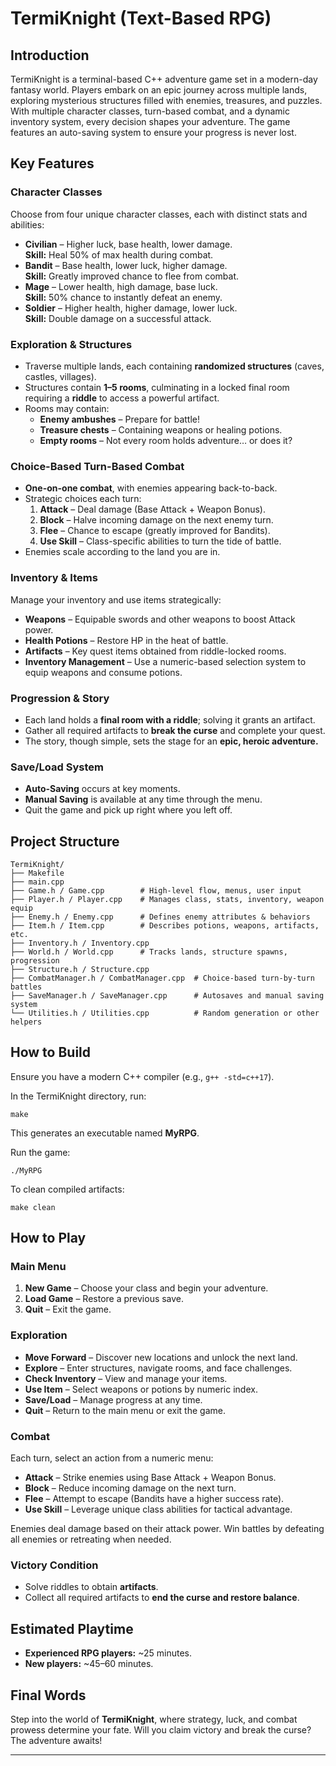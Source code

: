# TermiKnight (Text-Based RPG)

## Introduction

TermiKnight is a terminal-based C++ adventure game set in a modern-day fantasy world. Players embark on an epic journey across multiple lands, exploring mysterious structures filled with enemies, treasures, and puzzles. With multiple character classes, turn-based combat, and a dynamic inventory system, every decision shapes your adventure. The game features an auto-saving system to ensure your progress is never lost.

## Key Features

### Character Classes

Choose from four unique character classes, each with distinct stats and abilities:

- **Civilian** – Higher luck, base health, lower damage.  
  **Skill:** Heal 50% of max health during combat.
- **Bandit** – Base health, lower luck, higher damage.  
  **Skill:** Greatly improved chance to flee from combat.
- **Mage** – Lower health, high damage, base luck.  
  **Skill:** 50% chance to instantly defeat an enemy.
- **Soldier** – Higher health, higher damage, lower luck.  
  **Skill:** Double damage on a successful attack.

### Exploration & Structures

- Traverse multiple lands, each containing **randomized structures** (caves, castles, villages).
- Structures contain **1–5 rooms**, culminating in a locked final room requiring a **riddle** to access a powerful artifact.
- Rooms may contain:
  - **Enemy ambushes** – Prepare for battle!
  - **Treasure chests** – Containing weapons or healing potions.
  - **Empty rooms** – Not every room holds adventure… or does it?

### Choice-Based Turn-Based Combat

- **One-on-one combat**, with enemies appearing back-to-back.
- Strategic choices each turn:
  1. **Attack** – Deal damage (Base Attack + Weapon Bonus).
  2. **Block** – Halve incoming damage on the next enemy turn.
  3. **Flee** – Chance to escape (greatly improved for Bandits).
  4. **Use Skill** – Class-specific abilities to turn the tide of battle.
- Enemies scale according to the land you are in.

### Inventory & Items

Manage your inventory and use items strategically:
- **Weapons** – Equipable swords and other weapons to boost Attack power.
- **Health Potions** – Restore HP in the heat of battle.
- **Artifacts** – Key quest items obtained from riddle-locked rooms.
- **Inventory Management** – Use a numeric-based selection system to equip weapons and consume potions.

### Progression & Story

- Each land holds a **final room with a riddle**; solving it grants an artifact.
- Gather all required artifacts to **break the curse** and complete your quest.
- The story, though simple, sets the stage for an **epic, heroic adventure.**

### Save/Load System

- **Auto-Saving** occurs at key moments.
- **Manual Saving** is available at any time through the menu.
- Quit the game and pick up right where you left off.

## Project Structure

```
TermiKnight/
├── Makefile
├── main.cpp
├── Game.h / Game.cpp        # High-level flow, menus, user input
├── Player.h / Player.cpp    # Manages class, stats, inventory, weapon equip
├── Enemy.h / Enemy.cpp      # Defines enemy attributes & behaviors
├── Item.h / Item.cpp        # Describes potions, weapons, artifacts, etc.
├── Inventory.h / Inventory.cpp
├── World.h / World.cpp      # Tracks lands, structure spawns, progression
├── Structure.h / Structure.cpp
├── CombatManager.h / CombatManager.cpp  # Choice-based turn-by-turn battles
├── SaveManager.h / SaveManager.cpp      # Autosaves and manual saving system
└── Utilities.h / Utilities.cpp          # Random generation or other helpers
```

## How to Build

Ensure you have a modern C++ compiler (e.g., `g++ -std=c++17`).

In the TermiKnight directory, run:

```
make
```

This generates an executable named **MyRPG**.

Run the game:

```
./MyRPG
```

To clean compiled artifacts:

```
make clean
```

## How to Play

### Main Menu

1. **New Game** – Choose your class and begin your adventure.
2. **Load Game** – Restore a previous save.
3. **Quit** – Exit the game.

### Exploration

- **Move Forward** – Discover new locations and unlock the next land.
- **Explore** – Enter structures, navigate rooms, and face challenges.
- **Check Inventory** – View and manage your items.
- **Use Item** – Select weapons or potions by numeric index.
- **Save/Load** – Manage progress at any time.
- **Quit** – Return to the main menu or exit the game.

### Combat

Each turn, select an action from a numeric menu:
- **Attack** – Strike enemies using Base Attack + Weapon Bonus.
- **Block** – Reduce incoming damage on the next turn.
- **Flee** – Attempt to escape (Bandits have a higher success rate).
- **Use Skill** – Leverage unique class abilities for tactical advantage.

Enemies deal damage based on their attack power. Win battles by defeating all enemies or retreating when needed.

### Victory Condition

- Solve riddles to obtain **artifacts**.
- Collect all required artifacts to **end the curse and restore balance**.

## Estimated Playtime

- **Experienced RPG players:** ~25 minutes.
- **New players:** ~45–60 minutes.

## Final Words

Step into the world of **TermiKnight**, where strategy, luck, and combat prowess determine your fate. Will you claim victory and break the curse? The adventure awaits!

---
